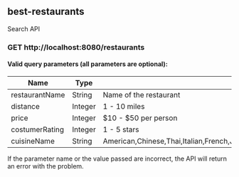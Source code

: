 ## best-restaurants
Search API

### GET http://localhost:8080/restaurants

#### Valid query parameters (all parameters are optional):

Name | Type | Description
------ | ---- | -----------
restaurantName | String | Name of the restaurant
distance | Integer | 1 - 10 miles
price | Integer | $10 - $50 per person
costumerRating | Integer | 1 - 5 stars
cuisineName | String | American,Chinese,Thai,Italian,French,Japanese,Turkish,Korean,Vietnamese,Indian,Spanish,Greek,Mexican,Malaysian,African,German,Indonesian,Russian,Other


If the parameter name or the value passed are incorrect, the API will return an error with the problem.
